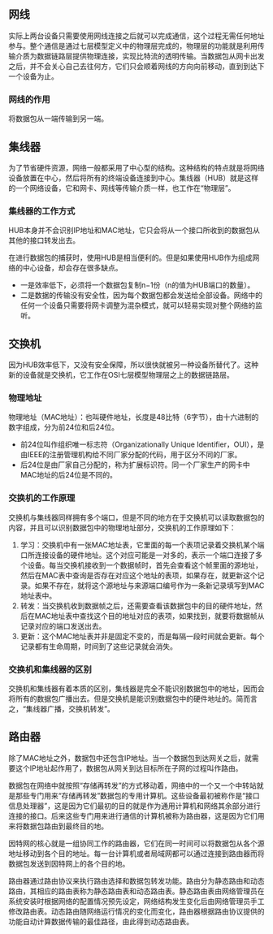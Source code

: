 ## 网线
实际上两台设备只需要使用网线连接之后就可以完成通信，这个过程无需任何地址参与。整个通信是通过七层模型定义中的物理层完成的，物理层的功能就是利用传输介质为数据链路层提供物理连接，实现比特流的透明传输。当数据包从网卡出发之后，并不会关心自己去往何方，它们只会顺着网线的方向向前移动，直到到达下一个设备为止。

### 网线的作用
将数据包从一端传输到另一端。

## 集线器
为了节省硬件资源，网络一般都采用了中心型的结构。这种结构的特点就是将网络设备放置在中心，然后将所有的终端设备连接到中心。集线器（HUB）就是这样的一个网络设备，它和网卡、网线等传输介质一样，也工作在“物理层”。

### 集线器的工作方式
HUB本身并不会识别IP地址和MAC地址，它只会将从一个接口所收到的数据包从其他的接口转发出去。

在进行数据包的捕获时，使用HUB是相当便利的。但是如果使用HUB作为组成网络的中心设备，却会存在很多缺点。
- 一是效率低下，必须将一个数据包复制n−1份（n的值为HUB端口的数量）。
- 二是数据的传输没有安全性，因为每个数据包都会发送给全部设备。网络中的任何一个设备只需要将网卡调整为混杂模式，就可以轻易实现对整个网络的监听。

## 交换机
因为HUB效率低下，又没有安全保障，所以很快就被另一种设备所替代了。这种新的设备就是交换机，它工作在OSI七层模型物理层之上的数据链路层。

### 物理地址
物理地址（MAC地址）：也叫硬件地址，长度是48比特（6字节），由十六进制的数字组成，分为前24位和后24位。
- 前24位叫作组织唯一标志符（Organizationally Unique Identifier，OUI），是由IEEE的注册管理机构给不同厂家分配的代码，用于区分不同的厂家。
- 后24位是由厂家自己分配的，称为扩展标识符。同一个厂家生产的网卡中MAC地址的后24位是不同的。

### 交换机的工作原理
交换机与集线器同样拥有多个端口，但是不同的地方在于交换机可以读取数据包的内容，并且可以识别数据包中的物理地址部分，交换机的工作原理如下：
1. 学习：交换机中有一张MAC地址表，它里面的每一个表项记录着交换机某个端口所连接设备的硬件地址。这个对应可能是一对多的，表示一个端口连接了多个设备。每当交换机接收到一个数据帧时，首先会查看这个帧里面的源地址，然后在MAC表中查询是否存在对应这个地址的表项，如果存在，就更新这个记录。如果不存在，就将这个源地址与来源端口编号作为一条新记录填写到MAC地址表中。
2. 转发：当交换机收到数据帧之后，还需要查看该数据包中的目的硬件地址，然后在MAC地址表中查找这个目的地址对应的表项，如果找到，就要将数据帧从记录对应的端口发送出去。
3. 更新：这个MAC地址表并非是固定不变的，而是每隔一段时间就会更新。每个记录都有生命周期，时间到了这些记录就会消失。

### 交换机和集线器的区别
交换机和集线器有着本质的区别，集线器是完全不能识别数据包中的地址，因而会将所有的数据包广播出去。但是交换机是能识别数据包中的硬件地址的。简而言之，“集线器广播，交换机转发”。

## 路由器
除了MAC地址之外，数据包中还包含IP地址。当一个数据包到达网关之后，就需要这个IP地址起作用了，数据包从网关到达目标所在子网的过程叫作路由。

数据包在网络中就按照“存储再转发”的方式移动着，网络中的一个又一个中转站就是那些专门用来“存储再转发”数据包的专用计算机。这些设备最初被称作是“接口信息处理器”，这是因为它们最初的目的就是作为通用计算机和网络其余部分进行连接的接口。后来这些专门用来进行通信的计算机被称为路由器，这是因为它们用来将数据包路由到最终目的地。

因特网的核心就是一组协同工作的路由器，它们在同一时间可以将数据包从各个源地址移动到各个目的地址。每一台计算机或者局域网都可以通过连接到路由器而将数据包发送到因特网上的各个目的地。

路由器通过路由协议来执行路由选择和数据包转发功能。路由分为静态路由和动态路由，其相应的路由表称为静态路由表和动态路由表。静态路由表由网络管理员在系统安装时根据网络的配置情况预先设定，网络结构发生变化后由网络管理员手工修改路由表。动态路由随网络运行情况的变化而变化，路由器根据路由协议提供的功能自动计算数据传输的最佳路径，由此得到动态路由表。



